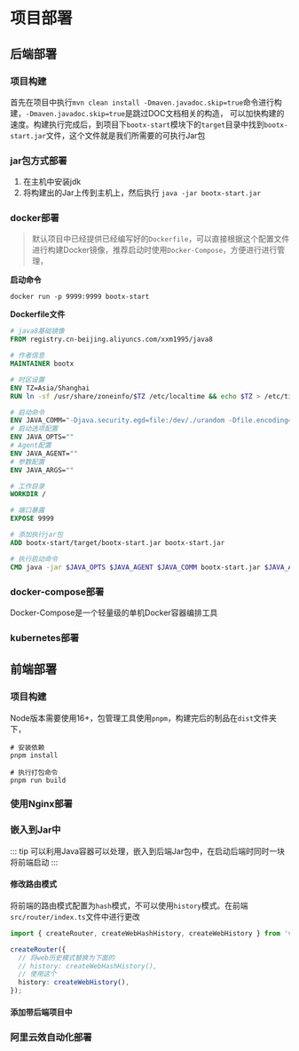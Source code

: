 # 项目部署
## 后端部署
### 项目构建
首先在项目中执行`mvn clean install -Dmaven.javadoc.skip=true`命令进行构建，`-Dmaven.javadoc.skip=true`是跳过DOC文档相关的构造，
可以加快构建的速度。构建执行完成后，到项目下`bootx-start`模块下的`target`目录中找到`bootx-start.jar`文件，这个文件就是我们所需要的可执行Jar包
### jar包方式部署
1. 在主机中安装jdk
2. 将构建出的Jar上传到主机上，然后执行 `java -jar bootx-start.jar`
### docker部署
> 默认项目中已经提供已经编写好的`Dockerfile`，可以直接根据这个配置文件进行构建Docker镜像，推荐启动时使用`Docker-Compose`，方便进行进行管理，

**启动命令**
```shell
docker run -p 9999:9999 bootx-start
```
**Dockerfile文件**
```dockerfile
# java8基础镜像
FROM registry.cn-beijing.aliyuncs.com/xxm1995/java8

# 作者信息
MAINTAINER bootx

# 时区设置
ENV TZ=Asia/Shanghai
RUN ln -sf /usr/share/zoneinfo/$TZ /etc/localtime && echo $TZ > /etc/timezone

# 启动命令
ENV JAVA_COMM="-Djava.security.egd=file:/dev/./urandom -Dfile.encoding=UTF-8"
# 启动选项配置
ENV JAVA_OPTS=""
# Agent配置
ENV JAVA_AGENT=""
# 参数配置
ENV JAVA_ARGS=""

# 工作目录
WORKDIR /

# 端口暴露
EXPOSE 9999

# 添加执行jar包
ADD bootx-start/target/bootx-start.jar bootx-start.jar

# 执行启动命令
CMD java -jar $JAVA_OPTS $JAVA_AGENT $JAVA_COMM bootx-start.jar $JAVA_ARGS
```
### docker-compose部署
Docker-Compose是一个轻量级的单机Docker容器编排工具

### kubernetes部署



## 前端部署
### 项目构建
Node版本需要使用16+，包管理工具使用`pnpm`，构建完后的制品在`dist`文件夹下，
```shell
# 安装依赖
pnpm install

# 执行打包命令
pnpm run build
```

### 使用Nginx部署

### 嵌入到Jar中
::: tip
可以利用Java容器可以处理，嵌入到后端Jar包中，在启动后端时同时一块将前端启动
:::
#### 修改路由模式
将前端的路由模式配置为`hash`模式，不可以使用`history`模式。在前端 `src/router/index.ts`文件中进行更改
```typescript
import { createRouter, createWebHashHistory, createWebHistory } from 'vue-router';

createRouter({
  // 将web历史模式替换为下面的
  // history: createWebHashHistory(),
  // 使用这个
  history: createWebHistory(),
});
```

#### 添加带后端项目中

### 阿里云效自动化部署
